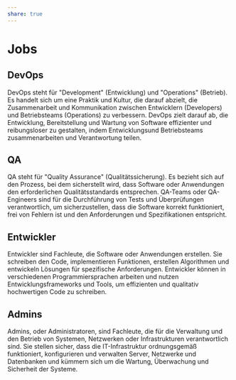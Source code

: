 ```yaml
---
share: true
---
```


# Jobs

## DevOps

DevOps steht für "Development" (Entwicklung) und "Operations" (Betrieb). Es handelt sich um eine Praktik und Kultur, die darauf abzielt, die Zusammenarbeit und Kommunikation zwischen Entwicklern (Developers) und Betriebsteams (Operations) zu verbessern. DevOps zielt darauf ab, die Entwicklung, Bereitstellung und Wartung von Software effizienter und reibungsloser zu gestalten, indem Entwicklungsund Betriebsteams zusammenarbeiten und Verantwortung teilen.

## QA

QA steht für "Quality Assurance" (Qualitätssicherung). Es bezieht sich auf den Prozess, bei dem sicherstellt wird, dass Software oder Anwendungen den erforderlichen Qualitätsstandards entsprechen. QA-Teams oder QA-Engineers sind für die Durchführung von Tests und Überprüfungen verantwortlich, um sicherzustellen, dass die Software korrekt funktioniert, frei von Fehlern ist und den Anforderungen und Spezifikationen entspricht.

## Entwickler

Entwickler sind Fachleute, die Software oder Anwendungen erstellen. Sie schreiben den Code, implementieren Funktionen, erstellen Algorithmen und entwickeln Lösungen für spezifische Anforderungen. Entwickler können in verschiedenen Programmiersprachen arbeiten und nutzen Entwicklungsframeworks und Tools, um effizienten und qualitativ hochwertigen Code zu schreiben.

## Admins

Admins, oder Administratoren, sind Fachleute, die für die Verwaltung und den Betrieb von Systemen, Netzwerken oder Infrastrukturen verantwortlich sind. Sie stellen sicher, dass die IT-Infrastruktur ordnungsgemäß funktioniert, konfigurieren und verwalten Server, Netzwerke und Datenbanken und kümmern sich um die Wartung, Überwachung und Sicherheit der Systeme.

